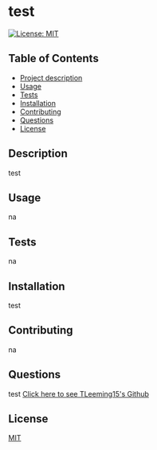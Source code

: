 
 # test

 [![License: MIT](https://img.shields.io/badge/License-MIT-yellow.svg)](https://opensource.org/licenses?MIT)

## Table of Contents
 - [Project description](#description)
 - [Usage](#usage)
 - [Tests](#tests)
 - [Installation](#installation)
 - [Contributing](#contributing)
 - [Questions](#questions)
- [License](#license)

## Description
test

## Usage
na

## Tests
na

## Installation
test

## Contributing
na

## Questions
test
[Click here to see TLeeming15's Github](https://www.github.com/TLeeming15)

## License
[MIT](https://choosealicense.com/licenses/mit/)
        
        